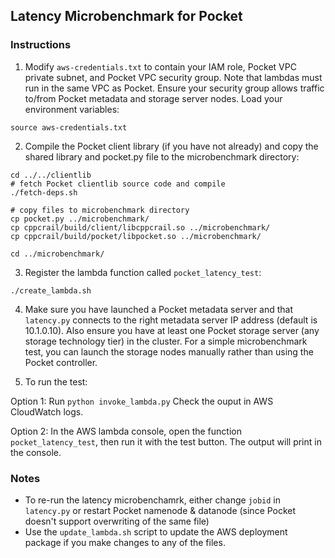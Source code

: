 ## Latency Microbenchmark for Pocket

### Instructions

1. Modify `aws-credentials.txt` to contain your IAM role, Pocket VPC private subnet, and Pocket VPC security group. Note that lambdas must run in the same VPC as Pocket. Ensure your security group allows traffic to/from Pocket metadata and storage server nodes. Load your environment variables: 
```
source aws-credentials.txt
```

2. Compile the Pocket client library (if you have not already) and copy the shared library and pocket.py file to the microbenchmark directory:
```
cd ../../clientlib
# fetch Pocket clientlib source code and compile
./fetch-deps.sh

# copy files to microbenchmark directory
cp pocket.py ../microbenchmark/
cp cppcrail/build/client/libcppcrail.so ../microbenchmark/
cp cppcrail/build/pocket/libpocket.so ../microbenchmark/

cd ../microbenchmark/
```

3. Register the lambda function called `pocket_latency_test`:
```
./create_lambda.sh
```

4. Make sure you have launched a Pocket metadata server and that `latency.py` connects to the right metadata server IP address (default is 10.1.0.10). Also ensure you have at least one Pocket storage server (any storage technology tier) in the cluster. For a simple microbenchmark test, you can launch the storage nodes manually rather than using the Pocket controller.
 
5. To run the test:

Option 1: Run `python invoke_lambda.py` Check the ouput in AWS CloudWatch logs.

Option 2: In the AWS lambda console, open the function `pocket_latency_test`, then run it with the test button. The output will print in the console.


### Notes

* To re-run the latency microbenchamrk, either change `jobid` in `latency.py` or restart Pocket namenode & datanode (since Pocket doesn't support overwriting of the same file) 
* Use the `update_lambda.sh` script to update the AWS deployment package if you make changes to any of the files.
